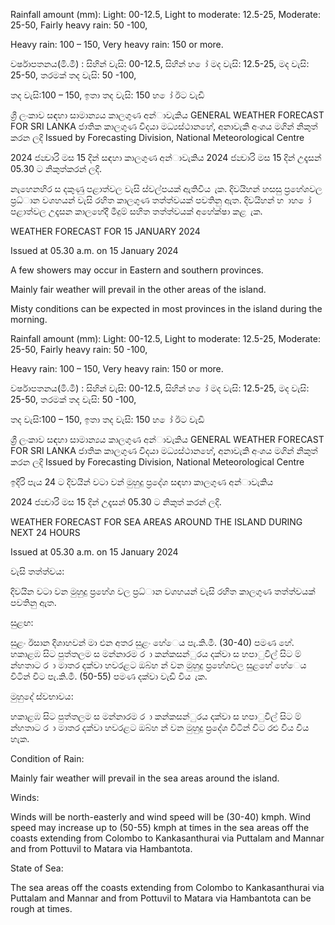Rainfall amount (mm): Light: 00-12.5, Light to moderate: 12.5-25, Moderate: 25-50, Fairly heavy rain: 50 -100,

Heavy rain: 100 – 150, Very heavy rain: 150 or more.

වර්ෂාපතනය(මි.මී) : සිහින් වැසි: 00-12.5, සිහින් හ ෝ මද වැසි: 12.5-25, මද වැසි: 25-50, තරමක් තද වැසි: 50 -100,

තද වැසි:100 – 150, ඉතා තද වැසි: 150 හ ෝ ඊට වැඩි

ශ්‍රී ලංකාව සඳහා සාමාන්‍යය කාලගුණ අන්‍ාවැකිය GENERAL WEATHER FORECAST FOR SRI LANKA ජාතික කාලගුණ විදයා මධ්‍යස්ථානහේ, අනාවැකි අංශය මගින් නිකුත් කරන ලදි Issued by Forecasting Division, National Meteorological Centre

2024 ජන්‍වාරි මස 15 දින්‍ සඳහා කාලගුණ අන්‍ාවැකිය 2024 ජන්‍වාරි මස 15 දින්‍ උදෑසන්‍ 05.30 ට නිකුත්කරන්‍ ලදි.

නැහෙනහිර ස දකුණු පළාත්වල වැසි ස්වල්පයක් ඇතිවිය ැක. දිවයිහන් හසසු ප්‍රහේශවල ප්‍රධ්‍ාන වශහයන් වැසි රහිත කාලගුණ තත්ත්වයක් පවතිනු ඇත. දිවයිහන් හ ාහ ෝ පළාත්වල උදෑසන කාලහේදී මීදුම් සහිත තත්ත්වයක් අහේක්ෂා කළ ැක.

WEATHER FORECAST FOR 15 JANUARY 2024

Issued at 05.30 a.m. on 15 January 2024

A few showers may occur in Eastern and southern provinces.

Mainly fair weather will prevail in the other areas of the island.

Misty conditions can be expected in most provinces in the island during the morning.

Rainfall amount (mm): Light: 00-12.5, Light to moderate: 12.5-25, Moderate: 25-50, Fairly heavy rain: 50 -100,

Heavy rain: 100 – 150, Very heavy rain: 150 or more.

වර්ෂාපතනය(මි.මී) : සිහින් වැසි: 00-12.5, සිහින් හ ෝ මද වැසි: 12.5-25, මද වැසි: 25-50, තරමක් තද වැසි: 50 -100,

තද වැසි:100 – 150, ඉතා තද වැසි: 150 හ ෝ ඊට වැඩි

ශ්‍රී ලංකාව සඳහා සාමාන්‍යය කාලගුණ අන්‍ාවැකිය GENERAL WEATHER FORECAST FOR SRI LANKA ජාතික කාලගුණ විදයා මධ්‍යස්ථානහේ, අනාවැකි අංශය මගින් නිකුත් කරන ලදි Issued by Forecasting Division, National Meteorological Centre

ඉදිරි පැය 24 ට දිවයින්‍ වටා වන්‍ මුහුදු ප්‍රදේශ සඳහා කාලගුණ අන්‍ාවැකිය

2024 ජන්‍වාරි මස 15 දින්‍ උදෑසන්‍ 05.30 ට නිකුත් කරන්‍ ලදි.

WEATHER FORECAST FOR SEA AREAS AROUND THE ISLAND DURING NEXT 24 HOURS

Issued at 05.30 a.m. on 15 January 2024

වැසි තත්ත්වය:

දිවයින වටා වන මුහුදු ප්‍රහේශ වල ප්‍රධ්‍ාන වශහයන් වැසි රහිත කාලගුණ තත්ත්වයක් පවතිනු ඇත.

සුළඟ:

සුළං ඊසාන දිශාහවන් මා එන අතර සුළං හේෙය පැ.කි.මී. (30-40) පමණ හේ. හකාළඹ සිට පුත්තලම ස මන්නාරම ර ා කන්කසන්ුරය දක්වා ස හපාුවිල් සිට ම් න්හතාට ර ා මාතර දක්වා හවරළට ඔබ්හ න් වන මුහුදු ප්‍රහේශවල සුළහේ හේෙය විටින් විට පැ.කි.මී. (50-55) පමණ දක්වා වැඩි විය ැක.

මුහුදේ ස්වභාවය:

හකාළඹ සිට පුත්තලම ස මන්නාරම ර ා කන්කසන්ුරය දක්වා ස හපාුවිල් සිට ම් න්හතාට ර ා මාතර දක්වා හවරළට ඔබ්හ න් වන මුහුදු ප්‍රදේශ විටින් විට රළු විය විය හැක.

Condition of Rain:

Mainly fair weather will prevail in the sea areas around the island.

Winds:

Winds will be north-easterly and wind speed will be (30-40) kmph. Wind speed may increase up to (50-55) kmph at times in the sea areas off the coasts extending from Colombo to Kankasanthurai via Puttalam and Mannar and from Pottuvil to Matara via Hambantota.

State of Sea:

The sea areas off the coasts extending from Colombo to Kankasanthurai via Puttalam and Mannar and from Pottuvil to Matara via Hambantota can be rough at times.